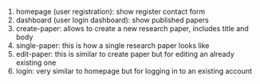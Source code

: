 1. homepage (user registration): show register contact form
2. dashboard (user login dashboard): show published papers
3. create-paper: allows to create a new research paper, includes title and body
4. single-paper: this is how a single research paper looks like
5. edit-paper: this is similar to create paper but for editing an already existing one
6. login: very similar to homepage but for logging in to an existing account
